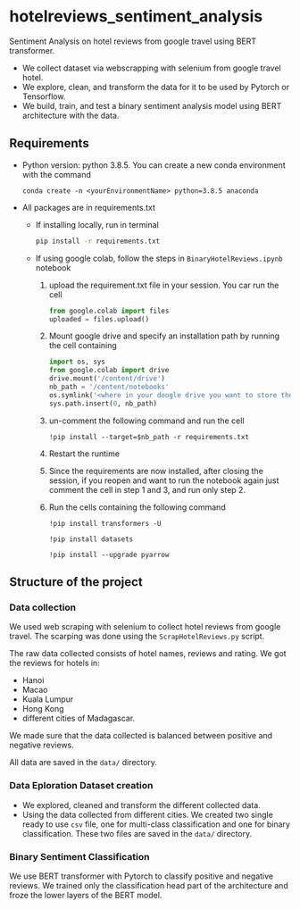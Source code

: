 # hotelreviews_sentiment_analysis
Sentiment Analysis on hotel reviews from google travel using BERT transformer.
* We collect dataset via webscrapping with selenium from google travel hotel.
* We explore, clean, and transform the data for it to be used by Pytorch or Tensorflow.
* We build, train, and test a binary sentiment analysis model using BERT architecture with the data.

## Requirements
+ Python version: python 3.8.5. You can create a new conda environment with the command
	```
	conda create -n <yourEnvironmentName> python=3.8.5 anaconda
	```

+ All  packages are in requirements.txt
	* If installing locally, run in terminal
		```bash
		pip install -r requirements.txt
		```
		
	* If using google colab, follow the steps in `BinaryHotelReviews.ipynb` notebook
		1. upload the requirement.txt file in your session. You car run the cell
			```python
			from google.colab import files
			uploaded = files.upload()
			```
		2. Mount google drive and specify an installation path by running the cell containing
			```python
			import os, sys
			from google.colab import drive
			drive.mount('/content/drive')
			nb_path = '/content/notebooks'
			os.symlink('<where in your doogle drive you want to store the env>', nb_path)
			sys.path.insert(0, nb_path)
			```
        3. un-comment the following command and run the cell
			```
			!pip install --target=$nb_path -r requirements.txt
			```
		4. Restart the runtime
		5. Since the requirements are now installed, after closing the session, if you reopen and want to run the notebook again just comment the cell in step 1 and 3, and run only step 2.
		6. Run the cells containing the following command

			```
			!pip install transformers -U 
			```

			```
			!pip install datasets
			```

			```
			!pip install --upgrade pyarrow
			```

## Structure of the project

### Data collection
We used  web scraping with selenium to collect hotel reviews from google travel. The scarping was done using the `ScrapHotelReviews.py` script.

The raw data collected consists of hotel names, reviews and rating.
We got the reviews for hotels in:
* Hanoi
* Macao
* Kuala Lumpur
* Hong Kong
* different cities of Madagascar.

We made sure that the data collected is balanced between positive and negative reviews.

All data are saved in the `data/`  directory.

### Data Eploration Dataset creation
* We explored, cleaned and transform the different collected data.
* Using the data collected from different cities. We created two single ready to use `csv` file, one for multi-class classification and one for binary classification. These two files are saved in the `data/` directory.

### Binary Sentiment Classification
We use BERT transformer with Pytorch to classify positive and negative reviews. We trained only the classification head part of the architecture and froze the lower layers of the BERT model.
